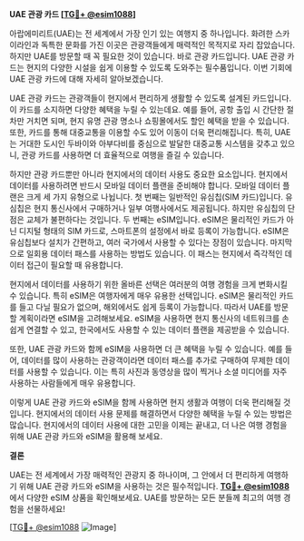 **UAE 관광 카드 [[TG💪+ @esim1088](https://t.me/s/esim1088)]**

아랍에미리트(UAE)는 전 세계에서 가장 인기 있는 여행지 중 하나입니다. 화려한 스카이라인과 독특한 문화를 가진 이곳은 관광객들에게 매력적인 목적지로 자리 잡았습니다. 하지만 UAE를 방문할 때 꼭 필요한 것이 있습니다. 바로 관광 카드입니다. UAE 관광 카드는 현지의 다양한 시설을 쉽게 이용할 수 있도록 도와주는 필수품입니다. 이번 기회에 UAE 관광 카드에 대해 자세히 알아보겠습니다.

UAE 관광 카드는 관광객들이 현지에서 편리하게 생활할 수 있도록 설계된 카드입니다. 이 카드를 소지하면 다양한 혜택을 누릴 수 있는데요. 예를 들어, 공항 출입 시 간단한 절차만 거치면 되며, 현지 유명 관광 명소나 쇼핑몰에서도 할인 혜택을 받을 수 있습니다. 또한, 카드를 통해 대중교통을 이용할 수도 있어 이동이 더욱 편리해집니다. 특히, UAE는 거대한 도시인 두바이와 아부다비를 중심으로 발달한 대중교통 시스템을 갖추고 있으니, 관광 카드를 사용하면 더 효율적으로 여행을 즐길 수 있습니다.

하지만 관광 카드뿐만 아니라 현지에서의 데이터 사용도 중요한 요소입니다. 현지에서 데이터를 사용하려면 반드시 모바일 데이터 플랜을 준비해야 합니다. 모바일 데이터 플랜은 크게 세 가지 유형으로 나뉩니다. 첫 번째는 일반적인 유심칩(SIM 카드)입니다. 유심칩은 현지 통신사에서 구매하거나 일부 여행사에서도 제공됩니다. 하지만 유심칩의 단점은 교체가 불편하다는 것입니다. 두 번째는 eSIM입니다. eSIM은 물리적인 카드가 아닌 디지털 형태의 SIM 카드로, 스마트폰의 설정에서 바로 등록이 가능합니다. eSIM은 유심칩보다 설치가 간편하고, 여러 국가에서 사용할 수 있다는 장점이 있습니다. 마지막으로 일회용 데이터 패스를 사용하는 방법도 있습니다. 이 패스는 현지에서 즉각적인 데이터 접근이 필요할 때 유용합니다.

현지에서 데이터를 사용하기 위한 올바른 선택은 여러분의 여행 경험을 크게 변화시킬 수 있습니다. 특히 eSIM은 여행자에게 매우 유용한 선택입니다. eSIM은 물리적인 카드를 들고 다닐 필요가 없으며, 해외에서도 쉽게 등록이 가능합니다. 따라서 UAE를 방문할 계획이라면 eSIM을 고려해보세요. eSIM을 사용하면 현지 통신사의 네트워크를 손쉽게 연결할 수 있고, 한국에서도 사용할 수 있는 데이터 플랜을 제공받을 수 있습니다.

또한, UAE 관광 카드와 함께 eSIM을 사용하면 더 큰 혜택을 누릴 수 있습니다. 예를 들어, 데이터를 많이 사용하는 관광객이라면 데이터 패스를 추가로 구매하여 무제한 데이터를 사용할 수 있습니다. 이는 특히 사진과 동영상을 많이 찍거나 소셜 미디어를 자주 사용하는 사람들에게 매우 유용합니다.

이렇게 UAE 관광 카드와 eSIM을 함께 사용하면 현지 생활과 여행이 더욱 편리해질 것입니다. 현지에서의 데이터 사용 문제를 해결하면서 다양한 혜택을 누릴 수 있는 방법은 많습니다. 현지에서의 데이터 사용에 대한 고민을 이제는 끝내고, 더 나은 여행 경험을 위해 UAE 관광 카드와 eSIM을 활용해 보세요.

**결론**

UAE는 전 세계에서 가장 매력적인 관광지 중 하나이며, 그 안에서 더 편리하게 여행하기 위해 UAE 관광 카드와 eSIM을 사용하는 것은 필수적입니다. **[TG💪+ @esim1088](https://t.me/s/esim1088)** 에서 다양한 eSIM 상품을 확인해보세요. UAE를 방문하는 모든 분들께 최고의 여행 경험을 선물하세요!

[[TG💪+ @esim1088](https://t.me/s/esim1088) ![Image](https://i.postimg.cc/Y0z9fWf4/image.png)]